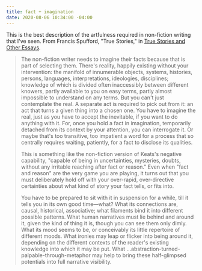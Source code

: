 ```yaml
---
title: fact + imagination
date: 2020-08-06 10:34:00 -04:00
---
```


This is the best description of the artfulness required in non-fiction writing that I've seen. From Francis Spufford, "True Stories," in [True Stories and Other Essays](https://bookshop.org/books/true-stories-and-other-essays/9780300246667).

>The non-fiction writer needs to imagine their facts because that is part of selecting them. There's reality, happily existing without your intervention: the manifold of innumerable objects, systems, histories, persons, languages, interpretations, ideologies, disciplines; knowledge of which is divided often inaccessibly between different knowers, partly available to you on easy terms, partly almost impossible to understand on any terms. But you can't just contemplate the real. A separate act is required to pick out from it: an act that turns a given thing into a chosen one. You have to imagine the real, just as you have to accept the inevitable, if you want to do anything with it. For, once you hold a fact in imagination, temporarily detached from its context by your attention, you can interrogate it. Or maybe that's too transitive, too impatient a word for a process that so centrally requires waiting, patiently, for a fact to disclose its qualities.
>
>This is something like the non-fiction version of Keats's negative capability, "capable of being in uncertainties, mysteries, doubts, without any irritable reaching after fact or reason." Even when "fact and reason" are the very game you are playing, it turns out that you must deliberately hold off with your over-rapid, over-directive certainties about what kind of story your fact tells, or fits into.
>
>You have to be prepared to sit with it in suspension for a while, till it tells you in its own good time—what? What its connections are, causal, historical, associative; what filaments bind it into different possible patterns. What human narratives must lie behind and around it, given the kind of thing it is, though you can see them only dimly. What its mood seems to be, or conceivably its little repertoire of different moods. What ironies may leap or flicker into being around it, depending on the different contexts of the reader's existing knowledge into which it may be put. What ...abstraction-turned-palpable-through-metaphor may help to bring these half-glimpsed potentials into full narrative visibility.